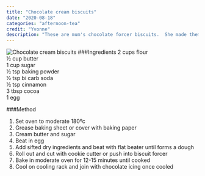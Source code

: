 ```yaml
---
title: "Chocolate cream biscuits"
date: "2020-08-18"
categories: "afternoon-tea"
credit: "Yvonne"
description: "These are mum's chocolate forcer biscuits.  She made them only occasionally as a treat and we totally devoured them.  My forcer bugged out mid verification testing, so I made a sausage out of the rest of the mix and sliced them up with a really thin blade"
---
```

![Chocolate cream biscuits](./chocCreams.jpg)
###Ingredients
2 cups flour  
½ cup butter  
1 cup sugar  
½ tsp baking powder  
½ tsp bi carb soda  
½ tsp cinnamon  
3 tbsp cocoa  
1 egg  

###Method
1. Set oven to moderate 180ºc
2. Grease baking sheet or cover with baking paper
3. Cream butter and sugar
4. Beat in egg
5. Add sifted dry ingredients and beat with flat beater until forms a dough
6. Roll out and cut with cookie cutter or push into biscuit forcer
7. Bake in moderate oven for 12-15 minutes until cooked
8. Cool on cooling rack and join with chocolate icing once cooled
